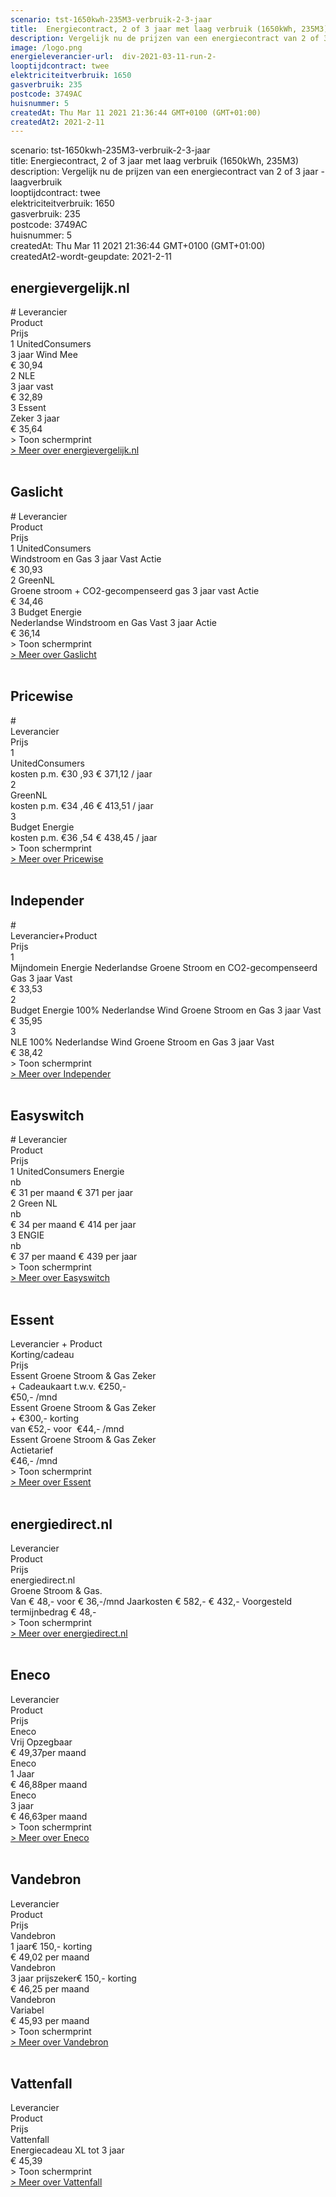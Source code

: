```yaml
---
scenario: tst-1650kwh-235M3-verbruik-2-3-jaar  
title:  Energiecontract, 2 of 3 jaar met laag verbruik (1650kWh, 235M3)  
description: Vergelijk nu de prijzen van een energiecontract van 2 of 3 jaar - laagverbruik  
image: /logo.png  
energieleverancier-url:  div-2021-03-11-run-2-  
looptijdcontract: twee  
elektriciteitverbruik: 1650  
gasverbruik: 235  
postcode: 3749AC  
huisnummer: 5  
createdAt: Thu Mar 11 2021 21:36:44 GMT+0100 (GMT+01:00)  
createdAt2: 2021-2-11  
---
```

scenario: tst-1650kwh-235M3-verbruik-2-3-jaar  
title:  Energiecontract, 2 of 3 jaar met laag verbruik (1650kWh, 235M3)  
description: Vergelijk nu de prijzen van een energiecontract van 2 of 3 jaar - laagverbruik  
looptijdcontract: twee  
elektriciteitverbruik: 1650  
gasverbruik: 235  
postcode: 3749AC  
huisnummer: 5  
createdAt: Thu Mar 11 2021 21:36:44 GMT+0100 (GMT+01:00)  
createdAt2-wordt-geupdate: 2021-2-11  

## energievergelijk.nl

<div class="p-2 rounded-md tarievenblok bg-gray-50">
<div class="table w-full rounded-xl">
<div class="table-row-group">
<div class="table-row text-purple-100 bg-purple-900 hover:opacity-95">
<div class="table-cell p-2 uppercase"># Leverancier</div>
<div class="table-cell uppercase">Product</div>
<div class="table-cell uppercase">Prijs</div>
</div>
<div class="table-row result-one hover:bg-gray-100 ">
<div class="table-cell py-1 pl-2 border-b border-gray-200">1 UnitedConsumers</div>
<div class="table-cell border-b border-gray-200">3 jaar Wind Mee</div>
<div class="table-cell border-b border-gray-200">€ 30,94</div>
</div>
<div class="table-row result-two hover:bg-gray-100">
<div class="table-cell p-1 pl-2 border-b border-gray-200 ">2 NLE</div>
<div class="table-cell border-b border-gray-200">3 jaar vast</div>
<div class="table-cell border-b border-gray-200">€ 32,89</div>
</div>
<div class="table-row result-three hover:bg-gray-100">
<div class="table-cell p-1 pl-2 border-b border-gray-200 ">3 Essent</div>
<div class="table-cell border-b border-gray-200">Zeker 3 jaar</div>
<div class="table-cell border-b border-gray-200">€ 35,64</div>
</div>
</div>
</div>
<div x-data="{show:false}" class="mt-2">
<a x-on:click.prevent="show=!show" x-text="show ? ' > Verberg schermprint' : ' > Toon schermprint'" class="pl-2 text-sm text-gray-400 cursor-pointer rounded-xl focus:outline-none">
<div>   > Toon schermprint </div>
</a>
<div x-show="show" class="tarievenimg" style="display: none;">
<div class="mt-4 bg-gray-100 rounded-xl">
<div class="w-full p-2 text-sm text-center text-gray-400"> om te zien of tarieven correct verwerkt zijn.....</div>

![Vergelijk energietarieven energievergelijk.nl](/img/el/energievergelijk-tst-1650kwh-235M3-verbruik-2-3-jaar-week10.png "Vergelijk energietarieven energievergelijk.nl")

</div></div></div>
<div class="pl-2 text-sm text-gray-400">
<a href="/gids/energievergelijk" title="energievergelijk">> Meer over energievergelijk.nl</a>
</div>
</div>
<br/>

## Gaslicht

<div class="p-2 rounded-md tarievenblok bg-gray-50">
<div class="table w-full rounded-xl">
<div class="table-row-group">
<div class="table-row text-purple-100 bg-purple-900 hover:opacity-95">
<div class="table-cell p-2 uppercase"># Leverancier</div>
<div class="table-cell uppercase">Product</div>
<div class="table-cell uppercase">Prijs</div>
</div>
<div class="table-row result-one hover:bg-gray-100 ">
<div class="table-cell py-1 pl-2 border-b border-gray-200">1 UnitedConsumers</div>
<div class="table-cell border-b border-gray-200">Windstroom en Gas 3 jaar Vast Actie</div>
<div class="table-cell border-b border-gray-200">€ 30,93</div>
</div>
<div class="table-row result-two hover:bg-gray-100">
<div class="table-cell p-1 pl-2 border-b border-gray-200 ">2 GreenNL</div>
<div class="table-cell border-b border-gray-200">Groene stroom + CO2-gecompenseerd gas 3 jaar vast Actie</div>
<div class="table-cell border-b border-gray-200">€ 34,46</div>
</div>
<div class="table-row result-three hover:bg-gray-100">
<div class="table-cell p-1 pl-2 border-b border-gray-200 ">3 Budget Energie</div>
<div class="table-cell border-b border-gray-200">Nederlandse Windstroom en Gas Vast 3 jaar Actie</div>
<div class="table-cell border-b border-gray-200">€ 36,14</div>
</div>
</div>
</div>
<div x-data="{show:false}" class="mt-2">
<a x-on:click.prevent="show=!show" x-text="show ? ' > Verberg schermprint' : ' > Toon schermprint'" class="pl-2 text-sm text-gray-400 cursor-pointer rounded-xl focus:outline-none">
<div>   > Toon schermprint </div>
</a>
<div x-show="show" class="tarievenimg" style="display: none;">
<div class="mt-4 bg-gray-100 rounded-xl">
<div class="w-full p-2 text-sm text-center text-gray-400"> om te zien of tarieven correct verwerkt zijn.....</div>
  
![Vergelijk gaslicht](/img/el/gaslicht-tst-1650kwh-235M3-verbruik-2-3-jaar-week10.png "Vergelijk energietarieven gaslicht")

</div></div></div>
<div class="pl-2 text-sm text-gray-400">
<a href="/gids/gaslicht" title="Gaslicht">> Meer over Gaslicht</a>
</div>
</div>
<br/>


## Pricewise

<div class="p-2 rounded-md tarievenblok bg-gray-50">
<div class="table w-full rounded-xl">
<div class="table-row-group">
<div class="table-row text-purple-100 bg-purple-900 hover:opacity-95">
<div class="table-cell p-2 uppercase">#</div>
<div class="table-cell uppercase">Leverancier</div>
<div class="table-cell uppercase">Prijs</div>
</div>
<div class="table-row result-one hover:bg-gray-100">
<div class="table-cell py-1 pl-2 border-b border-gray-200">1</div>
<div class="table-cell border-b border-gray-200">UnitedConsumers</div>
<div class="table-cell border-b border-gray-200">kosten p.m. €30 ,93 € 371,12 / jaar</div>
</div>
<div class="table-row result-two hover:bg-gray-100">
<div class="table-cell p-1 pl-2 border-b border-gray-200">2</div>
<div class="table-cell border-b border-gray-200">GreenNL</div>
<div class="table-cell border-b border-gray-200">kosten p.m. €34 ,46 € 413,51 / jaar</div>
</div>
<div class="table-row result-three hover:bg-gray-100">
<div class="table-cell p-1 pl-2 border-b border-gray-200">3</div>
<div class="table-cell border-b border-gray-200">Budget Energie</div>
<div class="table-cell border-b border-gray-200">kosten p.m. €36 ,54 € 438,45 / jaar</div>
</div>
</div>
</div>
<div x-data="{show:false}" class="mt-2">
<a x-on:click.prevent="show=!show" x-text="show ? ' > Verberg schermprint' : ' > Toon schermprint'" class="pl-2 text-sm text-gray-400 cursor-pointer rounded-xl focus:outline-none">
<div>   > Toon schermprint </div>
</a>
<div x-show="show" class="tarievenimg" style="display: none;">
<div class="mt-4 bg-gray-100 rounded-xl">
<div class="w-full p-2 text-sm text-center text-gray-400"> om te zien of tarieven correct verwerkt zijn.....</div>

![Vergelijk Pricewise](/img/el/pricewise-tst-1650kwh-235M3-verbruik-2-3-jaar-week10.png "Vergelijk Pricewise")

</div></div></div>
<div class="pl-2 text-sm text-gray-400">
<a href="/gids/pricewise" title="Pricewise">> Meer over Pricewise</a>
</div>
</div>
<br/>

## Independer

<div class="p-2 rounded-md tarievenblok bg-gray-50">
<div class="table w-full rounded-xl">
<div class="table-row-group">
<div class="table-row text-purple-100 bg-purple-900 hover:opacity-95">
<div class="table-cell p-2 uppercase">#</div>
<div class="table-cell uppercase">Leverancier+Product</div>
<div class="table-cell uppercase">Prijs</div>
</div>
<div class="table-row result-one hover:bg-gray-100">
<div class="table-cell py-1 pl-2 border-b border-gray-200">1</div>
<div class="table-cell border-b border-gray-200">Mijndomein Energie Nederlandse Groene Stroom en CO2-gecompenseerd Gas 3 jaar Vast</div>
<div class="table-cell border-b border-gray-200">€ 33,53</div>
</div>
<div class="table-row result-two hover:bg-gray-100">
<div class="table-cell p-1 pl-2 border-b border-gray-200">2</div>
<div class="table-cell border-b border-gray-200">Budget Energie 100% Nederlandse Wind Groene Stroom en Gas 3 jaar Vast</div>
<div class="table-cell border-b border-gray-200">€ 35,95</div>
</div>
<div class="table-row result-three hover:bg-gray-100">
<div class="table-cell p-1 pl-2 border-b border-gray-200">3</div>
<div class="table-cell border-b border-gray-200">NLE 100% Nederlandse Wind Groene Stroom en Gas 3 jaar Vast</div>
<div class="table-cell border-b border-gray-200">€ 38,42</div>
</div>
</div>
</div>
<div x-data="{show:false}" class="mt-2">
<a x-on:click.prevent="show=!show" x-text="show ? ' > Verberg schermprint' : ' > Toon schermprint'" class="pl-2 text-sm text-gray-400 cursor-pointer rounded-xl focus:outline-none">
<div>   > Toon schermprint </div>
</a>
<div x-show="show" class="tarievenimg" style="display: none;">
<div class="mt-4 bg-gray-100 rounded-xl">
<div class="w-full p-2 text-sm text-center text-gray-400"> om te zien of tarieven correct verwerkt zijn.....</div>

![Vergelijk Independer](/img/el/independer-tst-1650kwh-235M3-verbruik-2-3-jaar-week10.png "Vergelijk Independer")

</div></div></div>
<div class="pl-2 text-sm text-gray-400">
<a href="/gids/independer" title="Independer">> Meer over Independer</a>
</div>
</div>
<br/>

## Easyswitch

<div class="p-2 rounded-md tarievenblok bg-gray-50">
<div class="table w-full rounded-xl">
<div class="table-row-group">
<div class="table-row text-purple-100 bg-purple-900 hover:opacity-95">
<div class="table-cell p-2 uppercase"># Leverancier</div>
<div class="table-cell uppercase">Product</div>
<div class="table-cell uppercase">Prijs</div>
</div>
<div class="table-row result-one hover:bg-gray-100">
<div class="table-cell py-1 pl-2 border-b border-gray-200">1 UnitedConsumers Energie</div>
<div class="table-cell border-b border-gray-200">nb</div>
<div class="table-cell border-b border-gray-200">€ 31 per maand € 371 per jaar</div>
</div>
<div class="table-row result-two hover:bg-gray-100">
<div class="table-cell p-1 pl-2 border-b border-gray-200">2 Green NL</div>
<div class="table-cell border-b border-gray-200">nb</div>
<div class="table-cell border-b border-gray-200">€ 34 per maand € 414 per jaar</div>
</div>
<div class="table-row result-three hover:bg-gray-100">
<div class="table-cell p-1 pl-2 border-b border-gray-200">3 ENGIE</div>
<div class="table-cell border-b border-gray-200">nb</div>
<div class="table-cell border-b border-gray-200">€ 37 per maand € 439 per jaar</div>
</div>
</div>
</div>
<div x-data="{show:false}" class="mt-2">
<a x-on:click.prevent="show=!show" x-text="show ? ' > Verberg schermprint' : ' > Toon schermprint'" class="pl-2 text-sm text-gray-400 cursor-pointer rounded-xl focus:outline-none">
<div>   > Toon schermprint </div>
</a>
<div x-show="show" class="tarievenimg" style="display: none;">
<div class="mt-4 bg-gray-100 rounded-xl">
<div class="w-full p-2 text-sm text-center text-gray-400"> om te zien of tarieven correct verwerkt zijn.....</div>

![Vergelijk Easyswitch](/img/el/easyswitch-tst-1650kwh-235M3-verbruik-2-3-jaar-week10.png "Vergelijk Easyswitch")

</div></div></div>
<div class="pl-2 text-sm text-gray-400">
<a href="/gids/easyswitch" title="Easyswitch">> Meer over Easyswitch</a>
</div>
</div>
<br/>

## Essent

<div class="p-2 rounded-md tarievenblok bg-gray-50">
<div class="table w-full rounded-xl">
<div class="table-row-group">
<div class="table-row text-purple-100 bg-purple-900 hover:opacity-95">
<div class="table-cell p-2 uppercase">Leverancier + Product</div>
<div class="table-cell uppercase">Korting/cadeau</div>
<div class="table-cell uppercase">Prijs</div>
</div>
<div class="table-row result-one hover:bg-gray-100">
<div class="table-cell py-1 pl-2 border-b border-gray-200">Essent Groene Stroom & Gas Zeker</div>
<div class="table-cell border-b border-gray-200">+ Cadeaukaart t.w.v. €250,-</div>
<div class="table-cell border-b border-gray-200">€50,- /mnd</div>
</div>
<div class="table-row result-two hover:bg-gray-100">
<div class="table-cell p-1 pl-2 border-b border-gray-200">Essent Groene Stroom & Gas Zeker</div>
<div class="table-cell border-b border-gray-200">+ €300,- korting</div>
<div class="table-cell border-b border-gray-200">van €52,- voor  €44,- /mnd</div>
</div>
<div class="table-row result-three hover:bg-gray-100">
<div class="table-cell p-1 pl-2 border-b border-gray-200">Essent Groene Stroom & Gas Zeker</div>
<div class="table-cell border-b border-gray-200">Actietarief</div>
<div class="table-cell border-b border-gray-200">€46,- /mnd</div>
</div>
</div>
</div>
<div x-data="{show:false}" class="mt-2">
<a x-on:click.prevent="show=!show" x-text="show ? ' > Verberg schermprint' : ' > Toon schermprint'" class="pl-2 text-sm text-gray-400 cursor-pointer rounded-xl focus:outline-none">
<div>   > Toon schermprint </div>
</a>
<div x-show="show" class="tarievenimg" style="display: none;">
<div class="mt-4 bg-gray-100 rounded-xl">
<div class="w-full p-2 text-sm text-center text-gray-400"> om te zien of tarieven correct verwerkt zijn.....</div>

![Vergelijk energietarieven Essent](/img/el/essent-tst-1650kwh-235M3-verbruik-2-3-jaar-week10.png "Vergelijk energietarieven Essent")

</div></div></div><div class="pl-2 text-sm text-gray-400">
<a href="/gids/essent" title="Essent">> Meer over Essent</a>
</div>
</div>
<br/>

## energiedirect.nl

<div class="p-2 rounded-md tarievenblok bg-gray-50">
<div class="table w-full rounded-xl">
<div class="table-row-group">
<div class="table-row text-purple-100 bg-purple-900 hover:opacity-95">
<div class="table-cell p-2 uppercase">Leverancier</div>
<div class="table-cell uppercase">Product</div>
<div class="table-cell uppercase">Prijs</div>
</div>
<div class="table-row result-one hover:bg-gray-100">
<div class="table-cell py-1 pl-2 border-b border-gray-200">energiedirect.nl</div>
<div class="table-cell border-b border-gray-200">Groene Stroom & Gas.</div>
<div class="table-cell border-b border-gray-200">Van € 48,- voor € 36,-/mnd Jaarkosten € 582,- € 432,- Voorgesteld termijnbedrag € 48,-</div>
</div>
</div>
</div>
<div x-data="{show:false}" class="mt-2">
<a x-on:click.prevent="show=!show" x-text="show ? ' > Verberg schermprint' : ' > Toon schermprint'" class="pl-2 text-sm text-gray-400 cursor-pointer rounded-xl focus:outline-none">
<div>   > Toon schermprint </div>
</a>
<div x-show="show" class="tarievenimg" style="display: none;">
<div class="mt-4 bg-gray-100 rounded-xl">
<div class="w-full p-2 text-sm text-center text-gray-400"> om te zien of tarieven correct verwerkt zijn.....</div>

![Vergelijk energietarieven energiedirect.nl](/img/el/energiedirect-tst-1650kwh-235M3-verbruik-2-3-jaar-week10.png "Vergelijk energietarieven energiedirect.nl")

</div></div></div>
<div class="pl-2 text-sm text-gray-400">
<a href="/gids/energiedirect" title="energiedirect.nl">> Meer over energiedirect.nl</a>
</div>
</div>
<br/>


## Eneco

<div class="p-2 rounded-md tarievenblok bg-gray-50">
<div class="table w-full rounded-xl">
<div class="table-row-group">
<div class="table-row text-purple-100 bg-purple-900 hover:opacity-95">
<div class="table-cell p-2 uppercase">Leverancier</div>
<div class="table-cell uppercase">Product</div>
<div class="table-cell uppercase">Prijs</div>
</div>
<div class="table-row result-one hover:bg-gray-100">
<div class="table-cell py-1 pl-2 border-b border-gray-200">Eneco</div>
<div class="table-cell border-b border-gray-200">Vrij Opzegbaar</div>
<div class="table-cell border-b border-gray-200">€ 49,37per maand</div>
</div>
<div class="table-row result-two hover:bg-gray-100">
<div class="table-cell p-1 pl-2 border-b border-gray-200 ">Eneco</div>
<div class="table-cell border-b border-gray-200">1 Jaar</div>
<div class="table-cell border-b border-gray-200">€ 46,88per maand</div>
</div>
<div class="table-row result-three hover:bg-gray-100">
<div class="table-cell p-1 pl-2 border-b border-gray-200 ">Eneco</div>
<div class="table-cell border-b border-gray-200">3 jaar</div>
<div class="table-cell border-b border-gray-200">€ 46,63per maand</div>
</div>
</div>
</div>
<div x-data="{show:false}" class="mt-2">
<a x-on:click.prevent="show=!show" x-text="show ? ' > Verberg schermprint' : ' > Toon schermprint'" class="pl-2 text-sm text-gray-400 cursor-pointer rounded-xl focus:outline-none">
<div>   > Toon schermprint </div>
</a>
<div x-show="show" class="tarievenimg" style="display: none;">
<div class="mt-4 bg-gray-100 rounded-xl">
<div class="w-full p-2 text-sm text-center text-gray-400"> om te zien of tarieven correct verwerkt zijn.....</div>

![Vergelijk energietarieven Eneco](/img/el/eneco-tst-1650kwh-235M3-verbruik-2-3-jaar-week10.png "Vergelijk energietarieven Eneco")

</div></div></div>
<div class="pl-2 text-sm text-gray-400">
<a href="/gids/eneco" title="Eneco">> Meer over Eneco</a>
</div>
</div>
<br/>


## Vandebron

<div class="p-2 rounded-md tarievenblok bg-gray-50">
<div class="table w-full rounded-xl">
<div class="table-row-group">
<div class="table-row text-purple-100 bg-purple-900 hover:opacity-95">
<div class="table-cell p-2 uppercase">Leverancier</div>
<div class="table-cell uppercase">Product</div>
<div class="table-cell uppercase">Prijs</div>
</div>
<div class="table-row result-one hover:bg-gray-100">
<div class="table-cell py-1 pl-2 border-b border-gray-200">Vandebron</div>
<div class="table-cell border-b border-gray-200">1 jaar€ 150,- korting</div>
<div class="table-cell border-b border-gray-200">€ 49,02 per maand</div>
</div>
<div class="table-row result-two hover:bg-gray-100">
<div class="table-cell p-1 pl-2 border-b border-gray-200">Vandebron</div>
<div class="table-cell border-b border-gray-200">3 jaar prijszeker€ 150,- korting</div>
<div class="table-cell border-b border-gray-200">€ 46,25 per maand</div>
</div>
<div class="table-row result-three hover:bg-gray-100">
<div class="table-cell p-1 pl-2 border-b border-gray-200">Vandebron</div>
<div class="table-cell border-b border-gray-200">Variabel</div>
<div class="table-cell border-b border-gray-200">€ 45,93 per maand</div>
</div>
</div>
</div>
<div x-data="{show:false}" class="mt-2">
<a x-on:click.prevent="show=!show" x-text="show ? ' > Verberg schermprint' : ' > Toon schermprint'" class="pl-2 text-sm text-gray-400 cursor-pointer rounded-xl focus:outline-none">
<div>   > Toon schermprint </div>
</a>
<div x-show="show" class="tarievenimg" style="display: none;">
<div class="mt-4 bg-gray-100 rounded-xl">
<div class="w-full p-2 text-sm text-center text-gray-400"> om te zien of tarieven correct verwerkt zijn.....</div>

![alt text](/img/el/vandebron-tst-1650kwh-235M3-verbruik-2-3-jaar-week10.png "Vergelijk energietarieven VandeBron")

</div></div></div>
<div class="pl-2 text-sm text-gray-400">
<a href="/gids/vandebron" title="Vandebron">> Meer over Vandebron</a>
</div>
</div>
<br/>

## Vattenfall

<div class="p-2 rounded-md tarievenblok bg-gray-50">
<div class="table w-full rounded-xl">
<div class="table-row-group">
<div class="table-row text-purple-100 bg-purple-900 hover:opacity-95">
<div class="table-cell p-2 uppercase">Leverancier</div>
<div class="table-cell uppercase">Product</div>
<div class="table-cell uppercase">Prijs</div>
</div>
<div class="table-row result-one hover:bg-gray-100">
<div class="table-cell py-1 pl-2 border-b border-gray-200">Vattenfall</div>
<div class="table-cell border-b border-gray-200">Energiecadeau XL tot 3 jaar</div>
<div class="table-cell border-b border-gray-200">€ 45,39</div>
</div>
</div>
</div>
<div x-data="{show:false}" class="mt-2">
<a x-on:click.prevent="show=!show" x-text="show ? ' > Verberg schermprint' : ' > Toon schermprint'" class="pl-2 text-sm text-gray-400 cursor-pointer rounded-xl focus:outline-none">
<div>   > Toon schermprint </div>
</a>
<div x-show="show" class="tarievenimg" style="display: none;">
<div class="mt-4 bg-gray-100 rounded-xl">
<div class="w-full p-2 text-sm text-center text-gray-400"> om te zien of tarieven correct verwerkt zijn.....</div>

![Vergelijk energietarieven Vattenfall](/img/el/vattenfall-tst-1650kwh-235M3-verbruik-2-3-jaar-week10.png "Vergelijk energietarieven Vattenfall")

</div></div></div>
<div class="pl-2 text-sm text-gray-400">
<a href="/gids/vattenfall" title="Vattenfall">> Meer over Vattenfall</a>
</div>
</div>
<br/>
